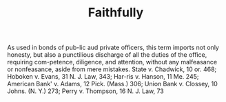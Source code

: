 ---
title: Faithfully
letter: F
permalink: "/definitions/bld-faithfully.html"
body: As used in bonds of pub-lic aud private officers, this term imports not only
  honesty, but also a punctilious discharge of all the duties of the office, requiring
  com-petence, diligence, and attention, without any malfeasance or nonfeasance, aside
  from mere mistakes. State v. Chadwick, 10 or. 468; Hoboken v. Evans, 31 N. J. Law,
  343; Har-ris v. Hanson, 11 Me. 245; American Bank' v. Adams, 12 Pick. (Mass.) 306;
  Union Bank v. Clossey, 10 Johns. (N. Y.) 273; Perry v. Thompson, 16 N. J. Law, 73
published_at: '2018-07-07'
source: Black's Law Dictionary 2nd Ed (1910)
layout: post
---